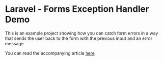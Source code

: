 # Laravel - Forms Exception Handler Demo

This is an example project showing how you can catch form errors in a
way that sends the user back to the form with the previous input and
an error message

You can read the accompanying article 
[here](https://medium.com/@SlyFireFox/laravel-tip-a-workflow-for-exceptions-when-handling-forms-9ffb262b6a0)